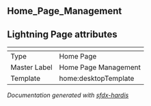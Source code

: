 ## Home_Page_Management

## Lightning Page attributes

|<!-- -->|<!-- -->|
|:---|:---|
|Type| Home Page|
|Master Label|Home Page Management|
|Template|home:desktopTemplate|




<!-- Page description -->


_Documentation generated with [sfdx-hardis](https://sfdx-hardis.cloudity.com)_
